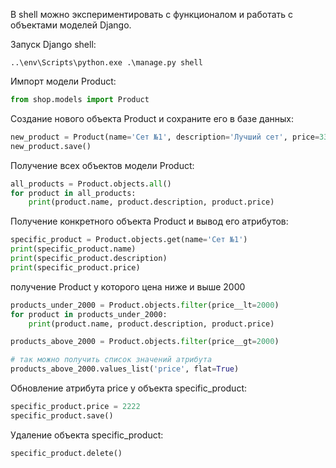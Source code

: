 
В shell можно экспериментировать с функционалом и работать с объектами моделей Django.

Запуск Django shell:
```
..\env\Scripts\python.exe .\manage.py shell
```

Импорт модели Product:
```python
from shop.models import Product
```

Создание нового объекта Product и сохраните его в базе данных:
```python
new_product = Product(name='Сет №1', description='Лучший сет', price=3333)
new_product.save()
```


Получение всех объектов модели Product:
```python
all_products = Product.objects.all()
for product in all_products:
    print(product.name, product.description, product.price)
```

Получение конкретного объекта Product и вывод его атрибутов:
```python
specific_product = Product.objects.get(name='Сет №1')
print(specific_product.name)
print(specific_product.description)
print(specific_product.price)
```

получение Product у которого цена ниже и выше 2000
```python
products_under_2000 = Product.objects.filter(price__lt=2000)
for product in products_under_2000:
    print(product.name, product.description, product.price)

products_above_2000 = Product.objects.filter(price__gt=2000)

# так можно получить список значений атрибута
products_above_2000.values_list('price', flat=True)
```

Обновление атрибута price у объекта specific_product:
```python
specific_product.price = 2222
specific_product.save()
```

Удаление объекта specific_product:
```python
specific_product.delete()
```
